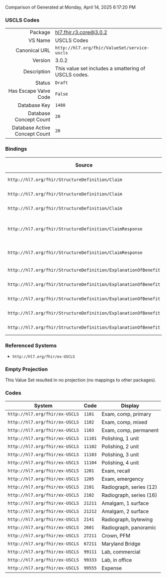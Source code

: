 Comparison of 
Generated at Monday, April 14, 2025 6:17:20 PM

### USCLS Codes

|      |     |
| ---: | --- |
| Package | hl7.fhir.r3.core@3.0.2 |
| VS Name | USCLS Codes |
| Canonical URL | `http://hl7.org/fhir/ValueSet/service-uscls` |
| Version | 3.0.2 |
| Description | This value set includes a smattering of USCLS codes. |
| Status | `Draft` |
| Has Escape Valve Code | `False` |
| Database Key | `1480` |
| Database Concept Count | `20` |
| Database Active Concept Count | `20` |
### Bindings

| Source | Element | Binding | Strength | Element Short |
| ------ | ------- | ------- | -------- | ------------- |
| `http://hl7.org/fhir/StructureDefinition/Claim` | `Claim.item.service` | `http://hl7.org/fhir/ValueSet/service-uscls` | `Example` | Billing Code |
| `http://hl7.org/fhir/StructureDefinition/Claim` | `Claim.item.detail.service` | `http://hl7.org/fhir/ValueSet/service-uscls` | `Example` | Billing Code |
| `http://hl7.org/fhir/StructureDefinition/Claim` | `Claim.item.detail.subDetail.service` | `http://hl7.org/fhir/ValueSet/service-uscls` | `Example` | Billing Code |
| `http://hl7.org/fhir/StructureDefinition/ClaimResponse` | `ClaimResponse.addItem.service` | `http://hl7.org/fhir/ValueSet/service-uscls` | `Example` | Group, Service or Product |
| `http://hl7.org/fhir/StructureDefinition/ClaimResponse` | `ClaimResponse.addItem.detail.service` | `http://hl7.org/fhir/ValueSet/service-uscls` | `Example` | Service or Product |
| `http://hl7.org/fhir/StructureDefinition/ExplanationOfBenefit` | `ExplanationOfBenefit.item.service` | `http://hl7.org/fhir/ValueSet/service-uscls` | `Example` | Billing Code |
| `http://hl7.org/fhir/StructureDefinition/ExplanationOfBenefit` | `ExplanationOfBenefit.item.detail.service` | `http://hl7.org/fhir/ValueSet/service-uscls` | `Example` | Billing Code |
| `http://hl7.org/fhir/StructureDefinition/ExplanationOfBenefit` | `ExplanationOfBenefit.item.detail.subDetail.service` | `http://hl7.org/fhir/ValueSet/service-uscls` | `Example` | Billing Code |
| `http://hl7.org/fhir/StructureDefinition/ExplanationOfBenefit` | `ExplanationOfBenefit.addItem.service` | `http://hl7.org/fhir/ValueSet/service-uscls` | `Example` | Billing Code |
| `http://hl7.org/fhir/StructureDefinition/ExplanationOfBenefit` | `ExplanationOfBenefit.addItem.detail.service` | `http://hl7.org/fhir/ValueSet/service-uscls` | `Example` | Billing Code |

### Referenced Systems

* `http://hl7.org/fhir/ex-USCLS`
### Empty Projection

This Value Set resulted in no projection (no mappings to other packages).

### Codes

| System | Code | Display |
| ------ | ---- | ------- |
| `http://hl7.org/fhir/ex-USCLS` | `1101` | Exam, comp, primary |
| `http://hl7.org/fhir/ex-USCLS` | `1102` | Exam, comp, mixed |
| `http://hl7.org/fhir/ex-USCLS` | `1103` | Exam, comp, permanent |
| `http://hl7.org/fhir/ex-USCLS` | `11101` | Polishing, 1 unit |
| `http://hl7.org/fhir/ex-USCLS` | `11102` | Polishing, 2 unit |
| `http://hl7.org/fhir/ex-USCLS` | `11103` | Polishing, 3 unit |
| `http://hl7.org/fhir/ex-USCLS` | `11104` | Polishing, 4 unit |
| `http://hl7.org/fhir/ex-USCLS` | `1201` | Exam, recall |
| `http://hl7.org/fhir/ex-USCLS` | `1205` | Exam, emergency |
| `http://hl7.org/fhir/ex-USCLS` | `2101` | Radiograph, series (12) |
| `http://hl7.org/fhir/ex-USCLS` | `2102` | Radiograph, series (16) |
| `http://hl7.org/fhir/ex-USCLS` | `21211` | Amalgam, 1 surface |
| `http://hl7.org/fhir/ex-USCLS` | `21212` | Amalgam, 2 surface |
| `http://hl7.org/fhir/ex-USCLS` | `2141` | Radiograph, bytewing |
| `http://hl7.org/fhir/ex-USCLS` | `2601` | Radiograph, panoramic |
| `http://hl7.org/fhir/ex-USCLS` | `27211` | Crown, PFM |
| `http://hl7.org/fhir/ex-USCLS` | `67211` | Maryland Bridge |
| `http://hl7.org/fhir/ex-USCLS` | `99111` | Lab, commercial |
| `http://hl7.org/fhir/ex-USCLS` | `99333` | Lab, in office |
| `http://hl7.org/fhir/ex-USCLS` | `99555` | Expense |
